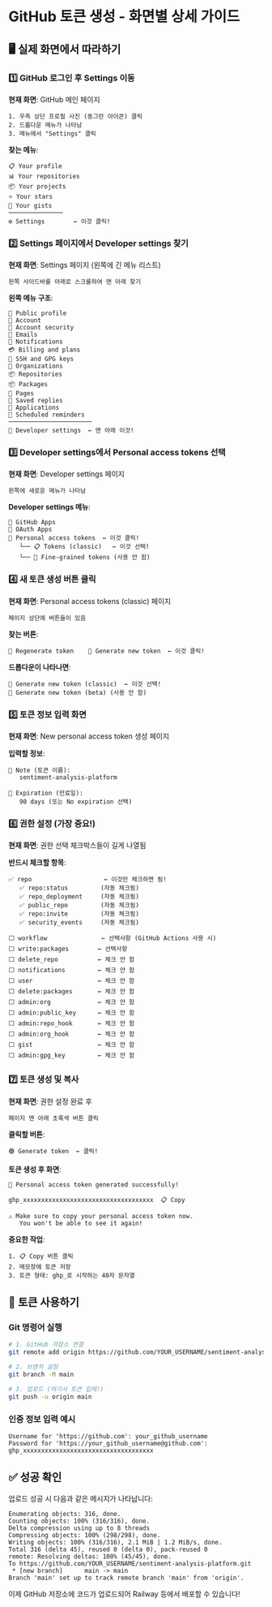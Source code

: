 # GitHub 토큰 생성 - 화면별 상세 가이드

## 🖥️ 실제 화면에서 따라하기

### 1️⃣ GitHub 로그인 후 Settings 이동

**현재 화면**: GitHub 메인 페이지
```
1. 우측 상단 프로필 사진 (동그란 아이콘) 클릭
2. 드롭다운 메뉴가 나타남
3. 메뉴에서 "Settings" 클릭
```

**찾는 메뉴**:
```
📋 Your profile
📊 Your repositories  
📦 Your projects
⭐ Your stars
📝 Your gists
───────────────
⚙️ Settings        ← 이것 클릭!
```

### 2️⃣ Settings 페이지에서 Developer settings 찾기

**현재 화면**: Settings 페이지 (왼쪽에 긴 메뉴 리스트)
```
왼쪽 사이드바를 아래로 스크롤하여 맨 아래 찾기
```

**왼쪽 메뉴 구조**:
```
👤 Public profile
📧 Account
🔐 Account security
📧 Emails
🔔 Notifications
💳 Billing and plans
📧 SSH and GPG keys
🏢 Organizations
📦 Repositories
📦 Packages
📄 Pages
💾 Saved replies
🔗 Applications
📧 Scheduled reminders
───────────────────────
🔧 Developer settings  ← 맨 아래 이것!
```

### 3️⃣ Developer settings에서 Personal access tokens 선택

**현재 화면**: Developer settings 페이지
```
왼쪽에 새로운 메뉴가 나타남
```

**Developer settings 메뉴**:
```
🔧 GitHub Apps
🔑 OAuth Apps  
🎫 Personal access tokens  ← 이것 클릭!
   └── 📋 Tokens (classic)   ← 이것 선택!
   └── 🔐 Fine-grained tokens (사용 안 함)
```

### 4️⃣ 새 토큰 생성 버튼 클릭

**현재 화면**: Personal access tokens (classic) 페이지
```
페이지 상단에 버튼들이 있음
```

**찾는 버튼**:
```
🔄 Regenerate token    📝 Generate new token  ← 이것 클릭!
```

**드롭다운이 나타나면**:
```
📝 Generate new token (classic)  ← 이것 선택!
🔐 Generate new token (beta) (사용 안 함)
```

### 5️⃣ 토큰 정보 입력 화면

**현재 화면**: New personal access token 생성 페이지

**입력할 정보**:
```
📝 Note (토큰 이름):
   sentiment-analysis-platform

📅 Expiration (만료일):
   90 days (또는 No expiration 선택)
```

### 6️⃣ 권한 설정 (가장 중요!)

**현재 화면**: 권한 선택 체크박스들이 길게 나열됨

**반드시 체크할 항목**:
```
✅ repo                    ← 이것만 체크하면 됨!
   ✅ repo:status         (자동 체크됨)
   ✅ repo_deployment     (자동 체크됨)  
   ✅ public_repo         (자동 체크됨)
   ✅ repo:invite         (자동 체크됨)
   ✅ security_events     (자동 체크됨)

⬜ workflow               ← 선택사항 (GitHub Actions 사용 시)
⬜ write:packages        ← 선택사항
⬜ delete_repo           ← 체크 안 함
⬜ notifications         ← 체크 안 함
⬜ user                  ← 체크 안 함
⬜ delete:packages       ← 체크 안 함
⬜ admin:org             ← 체크 안 함
⬜ admin:public_key      ← 체크 안 함
⬜ admin:repo_hook       ← 체크 안 함
⬜ admin:org_hook        ← 체크 안 함
⬜ gist                  ← 체크 안 함
⬜ admin:gpg_key         ← 체크 안 함
```

### 7️⃣ 토큰 생성 및 복사

**현재 화면**: 권한 설정 완료 후
```
페이지 맨 아래 초록색 버튼 클릭
```

**클릭할 버튼**:
```
🟢 Generate token  ← 클릭!
```

**토큰 생성 후 화면**:
```
🎉 Personal access token generated successfully!

ghp_xxxxxxxxxxxxxxxxxxxxxxxxxxxxxxxxxxxx  📋 Copy

⚠️ Make sure to copy your personal access token now. 
   You won't be able to see it again!
```

**중요한 작업**:
```
1. 📋 Copy 버튼 클릭
2. 메모장에 토큰 저장
3. 토큰 형태: ghp_로 시작하는 40자 문자열
```

## 🔄 토큰 사용하기

### Git 명령어 실행
```bash
# 1. GitHub 저장소 연결
git remote add origin https://github.com/YOUR_USERNAME/sentiment-analysis-platform.git

# 2. 브랜치 설정
git branch -M main

# 3. 업로드 (여기서 토큰 입력!)
git push -u origin main
```

### 인증 정보 입력 예시
```
Username for 'https://github.com': your_github_username
Password for 'https://your_github_username@github.com': ghp_xxxxxxxxxxxxxxxxxxxxxxxxxxxxxxxxxxxx
```

## ✅ 성공 확인

업로드 성공 시 다음과 같은 메시지가 나타납니다:
```
Enumerating objects: 316, done.
Counting objects: 100% (316/316), done.
Delta compression using up to 8 threads
Compressing objects: 100% (298/298), done.
Writing objects: 100% (316/316), 2.1 MiB | 1.2 MiB/s, done.
Total 316 (delta 45), reused 0 (delta 0), pack-reused 0
remote: Resolving deltas: 100% (45/45), done.
To https://github.com/YOUR_USERNAME/sentiment-analysis-platform.git
 * [new branch]      main -> main
Branch 'main' set up to track remote branch 'main' from 'origin'.
```

이제 GitHub 저장소에 코드가 업로드되어 Railway 등에서 배포할 수 있습니다!